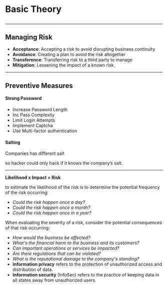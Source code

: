 # Basic Theory

## &#x20;

***

## Managing Risk

* **Acceptance**: Accepting a risk to avoid disrupting business continuity
* **Avoidance**: Creating a plan to avoid the risk altogether
* **Transference**: Transferring risk to a third party to manage
* **Mitigation**: Lessening the impact of a known risk

***

## Preventive Measures

#### Strong Password

* Increase Password Length
* Inc Pass Complexity
* Limit Login Attempts
* Implement Captcha
* Use Multi-factor authentication

#### Salting

Companies has different salt

so hacker could only hack if it knows the company’s salt.

***

**Likelihood x Impact = Risk**

to estimate the likelihood of the risk is to determine the potential frequency of the risk occurring:

* _Could the risk happen once a day?_
* _Could the risk happen once a month?_
* _Could the risk happen once in a year?_

When evaluating the severity of a risk, consider the potential consequences of that risk occurring:

* _How would the business be affected?_
* _What's the financial harm to the business and its customers?_
* _Can important operations or services be impacted?_
* _Are there regulations that can be violated?_
* _What is the reputational damage to the company's standing?_
* **Information privacy** refers to the protection of unauthorized access and distribution of data.
* **Information security** (InfoSec) refers to the practice of keeping data in all states away from unauthorized users.
